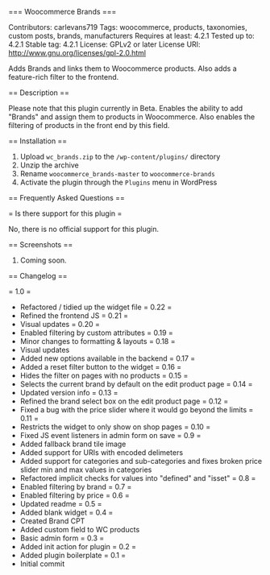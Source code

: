 === Woocommerce Brands ===

Contributors: carlevans719
Tags: woocommerce, products, taxonomies, custom posts, brands, manufacturers
Requires at least: 4.2.1
Tested up to: 4.2.1
Stable tag: 4.2.1
License: GPLv2 or later
License URI: http://www.gnu.org/licenses/gpl-2.0.html

Adds Brands and links them to Woocommerce products. Also adds a feature-rich filter to the frontend. 

== Description ==

Please note that this plugin currently in Beta.
Enables the ability to add "Brands" and assign them to products in Woocommerce. Also enables the filtering of products in the front end by this field.

== Installation ==

1. Upload `wc_brands.zip` to the `/wp-content/plugins/` directory
1. Unzip the archive
1. Rename `woocommerce_brands-master` to `woocommerce-brands`
1. Activate the plugin through the `Plugins` menu in WordPress

== Frequently Asked Questions ==

= Is there support for this plugin =

No, there is no official support for this plugin.

== Screenshots ==

1. Coming soon.

== Changelog ==

= 1.0 =
* Refactored / tidied up the widget file
= 0.22 =
* Refined the frontend JS
= 0.21 =
* Visual updates
= 0.20 =
* Enabled filtering by custom attributes
= 0.19 =
* Minor changes to formatting & layouts
= 0.18 =
* Visual updates
* Added new options available in the backend
= 0.17 =
* Added a reset filter button to the widget
= 0.16 =
* Hides the filter on pages with no products
= 0.15 =
* Selects the current brand by default on the edit product page
= 0.14 =
* Updated version info
= 0.13 =
* Refined the brand select box on the edit product page
= 0.12 =
* Fixed a bug with the price slider where it would go beyond the limits
= 0.11 =
* Restricts the widget to only show on shop pages
= 0.10 =
* Fixed JS event listeners in admin form on save
= 0.9 =
* Added fallback brand tile image
* Added support for URIs with encoded delimeters
* Added support for categories and sub-categories
and fixes broken price slider min and max values in categories
* Refactored implicit checks for values into "defined" and "isset"
= 0.8 =
* Enabled filtering by brand
= 0.7 =
* Enabled filtering by price
= 0.6 =
* Updated readme
= 0.5 =
* Added blank widget
= 0.4 =
* Created Brand CPT
* Added custom field to WC products
* Basic admin form 
= 0.3 =
* Added init action for plugin
= 0.2 =
* Added plugin boilerplate
= 0.1 =
* Initial commit

